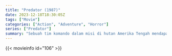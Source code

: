 ```yaml
---
title: "Predator (1987)"
date: 2023-12-18T18:30:05Z
tags: ["Movie"]
categories: ["Action", "Adventure", "Horror"]
series: ["Predator"]
summary: "Sebuah tim komando dalam misi di hutan Amerika Tengah mendapati diri mereka diburu oleh pejuang luar angkasa."
---
```


<mux-player stream-type="on-demand"
src="https://kp3d-my.sharepoint.com/personal/ryoo_kp3d_onmicrosoft_com/_layouts/15/download.aspx?share=ESlbw5ol_uhIh1uj4N8K-QMBYtLpI7GPwsP4u3kQg-67yA" prefer-playback="mse" controls>

</mux-player>


{{< movieinfo id="106" >}}

<script src="https://cdn.jsdelivr.net/npm/@mux/mux-player"></script>

 <script type="application/ld+json ">
{
"@context": "https://schema.org/",
"@type": "VideoObject",
"name": "Predator (1987)",
"contentUrl": "https://stream.mux.com/QeDJPY5Lv01IyMk02fxlc02maJpun3p1AgomhOnxgqz5Rw.m3u8",
"thumbnailUrl": "https://www.themoviedb.org/t/p/original/odlWoWlQWuNuwrQL4BqfjCHUyAy.jpg?width=314&fit_mode=preserve&time=25",
"uploadDate": "2023-12-18T18:30:05Z",
}

</script>